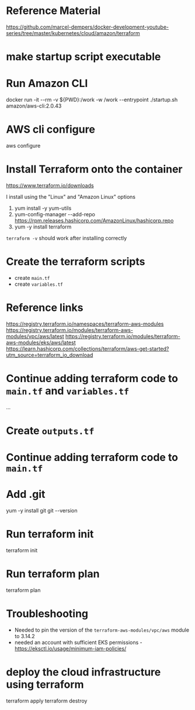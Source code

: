 # Reference Material
https://github.com/marcel-dempers/docker-development-youtube-series/tree/master/kubernetes/cloud/amazon/terraform

# make startup script executable

# Run Amazon CLI
docker run -it --rm -v ${PWD}:/work -w /work --entrypoint ./startup.sh amazon/aws-cli:2.0.43

# AWS cli configure
aws configure

# Install Terraform onto the container
https://www.terraform.io/downloads

I install using the "Linux" and "Amazon Linux" options

1) yum install -y yum-utils
2) yum-config-manager --add-repo https://rpm.releases.hashicorp.com/AmazonLinux/hashicorp.repo
3) yum -y install terraform

`terraform -v` should work after installing correctly

# Create the terraform scripts

- create `main.tf`
- create `variables.tf`

# Reference links
https://registry.terraform.io/namespaces/terraform-aws-modules
https://registry.terraform.io/modules/terraform-aws-modules/vpc/aws/latest
https://registry.terraform.io/modules/terraform-aws-modules/eks/aws/latest
https://learn.hashicorp.com/collections/terraform/aws-get-started?utm_source=terraform_io_download

# Continue adding terraform code to `main.tf` and `variables.tf`
...

# Create `outputs.tf`

# Continue adding terraform code to `main.tf`

# Add .git
yum -y install git
git --version

# Run terraform init
terraform init

# Run terraform plan
terraform plan

# Troubleshooting
- Needed to pin the version of the `terraform-aws-modules/vpc/aws` module to 3.14.2
- needed an account with sufficient EKS permissions - https://eksctl.io/usage/minimum-iam-policies/

# deploy the cloud infrastructure using terraform
terraform apply
terraform destroy